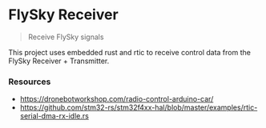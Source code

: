 # FlySky Receiver  
> Receive FlySky signals

This project uses embedded rust and rtic to receive control data from the FlySky Receiver + Transmitter. 

### Resources

- https://dronebotworkshop.com/radio-control-arduino-car/
- https://github.com/stm32-rs/stm32f4xx-hal/blob/master/examples/rtic-serial-dma-rx-idle.rs